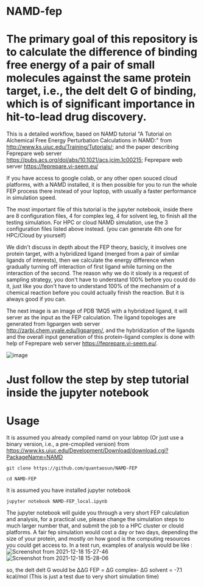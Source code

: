 # NAMD-fep

# The primary goal of this repository is to calculate the difference of binding free energy of a pair of small molecules against the same protein target, i.e., the delt delt G of binding, which is of significant importance in hit-to-lead drug discovery.

This is a detailed workflow, based on NAMD tutorial "A Tutorial on Alchemical Free Energy Perturbation Calculations in NAMD:" from http://www.ks.uiuc.edu/Training/Tutorials/; and the paper describing Feprepare web server https://pubs.acs.org/doi/abs/10.1021/acs.jcim.1c00215;
Feprepare web server https://feprepare.vi-seem.eu/

If you have access to google colab, or any other open souced cloud platforms, with a NAMD installed, it is then possible for you to run the whole FEP process there instead of your loptop, with usually a faster performance in simulation speed.

The most important file of this tutorial is the jupyter notebook, inside there are 8 configuration files, 4 for complex leg, 4 for solvent leg, to finish all the testing simulation. For HPC or cloud NAMD simulation, use the 3 configuration files listed above instead. (you can generate 4th one for HPC/Cloud by yourself)

We didn't discuss in depth about the FEP theory, basicly, it involves one protein target, with a hybridized ligand (merged from a pair of similar ligands of interests), then we calculate the energy difference when gradually turning off interaction of first ligand while turning on the interaction of the second. The reason why we do it slowly is a request of sampling strategy, you don't have to understand 100% before you could do it, just like you don't have to understand 100% of the mechansim of a chemical reaction before you could actually finish the reaction. But it is always good if you can.

The next image is an image of PDB 1MQ5 with a hybridized ligand, it will server as the input as the FEP calculation. The ligand topologes are generated from ligpargen web server http://zarbi.chem.yyale.edu/ligpargen/, and the hybridization of the ligands and the overall input generation of this protein-ligand complex is done with help of Feprepare web server https://feprepare.vi-seem.eu/.

![image](https://user-images.githubusercontent.com/75652473/146633202-94569a82-c2cf-457a-95c0-754dfee4d7ae.png)


# Just follow the step by step tutorial inside the jupyter notebook

# Usage

It is assumed you already compiled namd on your labtop (Or just use a binary version, i.e., a pre-cmopiled version) from https://www.ks.uiuc.edu/Development/Download/download.cgi?PackageName=NAMD
```
git clone https://github.com/quantaosun/NAMD-FEP
```

```
cd NAMD-FEP
```
It is assumed you have installed jupyter notebook
```
jupyter notebook NAMD-FEP_local.ipynb
```
The jupyter notebook will guide you through a very short FEP calculation and analysis, for a practical use, please change the simulation steps to much larger number that, and submit the job to a HPC cluster or clould platforms. A fair fep simulation would cost a day or two days, depending the size of your protein, and mostly on how good is the computing resources you could get access to.
In a test run, examples of analysis would be like :
![Screenshot from 2021-12-18 15-27-46](https://user-images.githubusercontent.com/75652473/146633327-6e5e4e86-d76f-4758-aff3-78c31e51532d.png)
![Screenshot from 2021-12-18 15-28-06](https://user-images.githubusercontent.com/75652473/146633332-b4f62f43-5a55-493d-a0ee-0bf797862681.png)

so, the delt delt G would be ΔΔG FEP = ΔG complex- ΔG solvent = -7.1 kcal/mol (This is just a test due to very short simulation time)

